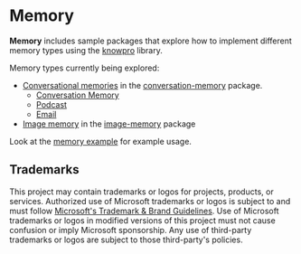 # Memory

**Memory** includes sample packages that explore how to implement different memory types using the [knowpro](../knowPro/README.md) library.

Memory types currently being explored:

- [Conversational memories](./conversation/README.md) in the [conversation-memory](./conversation/) package.
  - [Conversation Memory](./conversation/src/conversationMemory.ts)
  - [Podcast](./conversation/src/podcast.ts)
  - [Email](./conversation/src/emailMemory.ts)
- [Image memory](./image/README.md) in the [image-memory](./image/README.md) package

Look at the [memory example](../../examples/chat/README.md) for example usage.

## Trademarks

This project may contain trademarks or logos for projects, products, or services. Authorized use of Microsoft
trademarks or logos is subject to and must follow
[Microsoft's Trademark & Brand Guidelines](https://www.microsoft.com/en-us/legal/intellectualproperty/trademarks/usage/general).
Use of Microsoft trademarks or logos in modified versions of this project must not cause confusion or imply Microsoft sponsorship.
Any use of third-party trademarks or logos are subject to those third-party's policies.

